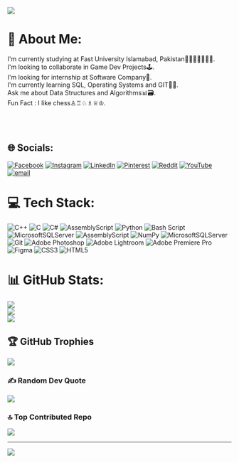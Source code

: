 ![](https://www.reddit.com/r/gaming/comments/6nb14v/dark_souls_pixel_art_gif/)
# 💫 About Me:
I'm currently studying at Fast University Islamabad, Pakistan👩🏻‍💻📓✍🏻💡.<br>I'm looking to collaborate in Game Dev Projects🕹️.<br>I'm looking for internship at Software Company💼.<br>I'm currently learning SQL, Operating Systems and GIT👨‍💻.<br>Ask me about Data Structures and Algorithms📊🗃️.<br>Fun Fact : I like chess♙♖♘♗♕♔.<br><br><br><br> 


## 🌐 Socials:
[![Facebook](https://img.shields.io/badge/Facebook-%231877F2.svg?logo=Facebook&logoColor=white)](https://facebook.com/uzair.majeed.16) [![Instagram](https://img.shields.io/badge/Instagram-%23E4405F.svg?logo=Instagram&logoColor=white)](https://instagram.com/_uzair_majeed_) [![LinkedIn](https://img.shields.io/badge/LinkedIn-%230077B5.svg?logo=linkedin&logoColor=white)](https://linkedin.com/in/uzair-majeed-605611319) [![Pinterest](https://img.shields.io/badge/Pinterest-%23E60023.svg?logo=Pinterest&logoColor=white)](https://pinterest.com/majeed0850) [![Reddit](https://img.shields.io/badge/Reddit-%23FF4500.svg?logo=Reddit&logoColor=white)](https://reddit.com/user/Realistic_Party2827) [![YouTube](https://img.shields.io/badge/YouTube-%23FF0000.svg?logo=YouTube&logoColor=white)](https://youtube.com/@platypus_642)[![email](https://img.shields.io/badge/Email-D14836?logo=gmail&logoColor=white)](mailto:uzairmjd886@gmail.com) 

# 💻 Tech Stack:
![C++](https://img.shields.io/badge/c++-%2300599C.svg?style=for-the-badge&logo=c%2B%2B&logoColor=white) ![C](https://img.shields.io/badge/c-%2300599C.svg?style=for-the-badge&logo=c&logoColor=white) ![C#](https://img.shields.io/badge/c%23-%23239120.svg?style=for-the-badge&logo=csharp&logoColor=white) ![AssemblyScript](https://img.shields.io/badge/assembly%20script-%23000000.svg?style=for-the-badge&logo=assemblyscript&logoColor=white) ![Python](https://img.shields.io/badge/python-3670A0?style=for-the-badge&logo=python&logoColor=ffdd54) ![Bash Script](https://img.shields.io/badge/bash_script-%23121011.svg?style=for-the-badge&logo=gnu-bash&logoColor=white) ![MicrosoftSQLServer](https://img.shields.io/badge/Microsoft%20SQL%20Server-CC2927?style=for-the-badge&logo=microsoft%20sql%20server&logoColor=white) ![AssemblyScript](https://img.shields.io/badge/assembly%20script-%23000000.svg?style=for-the-badge&logo=assemblyscript&logoColor=white) ![NumPy](https://img.shields.io/badge/numpy-%23013243.svg?style=for-the-badge&logo=numpy&logoColor=white) ![MicrosoftSQLServer](https://img.shields.io/badge/Microsoft%20SQL%20Server-CC2927?style=for-the-badge&logo=microsoft%20sql%20server&logoColor=white) ![Git](https://img.shields.io/badge/git-%23F05033.svg?style=for-the-badge&logo=git&logoColor=white) ![Adobe Photoshop](https://img.shields.io/badge/adobe%20photoshop-%2331A8FF.svg?style=for-the-badge&logo=adobe%20photoshop&logoColor=white) ![Adobe Lightroom](https://img.shields.io/badge/Adobe%20Lightroom-31A8FF.svg?style=for-the-badge&logo=Adobe%20Lightroom&logoColor=white) ![Adobe Premiere Pro](https://img.shields.io/badge/Adobe%20Premiere%20Pro-9999FF.svg?style=for-the-badge&logo=Adobe%20Premiere%20Pro&logoColor=white) ![Figma](https://img.shields.io/badge/figma-%23F24E1E.svg?style=for-the-badge&logo=figma&logoColor=white) ![CSS3](https://img.shields.io/badge/css3-%231572B6.svg?style=for-the-badge&logo=css3&logoColor=white) ![HTML5](https://img.shields.io/badge/html5-%23E34F26.svg?style=for-the-badge&logo=html5&logoColor=white)
# 📊 GitHub Stats:
![](https://github-readme-stats.vercel.app/api?username=Uzair-Majeed&theme=dark&hide_border=false&include_all_commits=true&count_private=true)<br/>
![](https://nirzak-streak-stats.vercel.app/?user=Uzair-Majeed&theme=dark&hide_border=false)<br/>
![](https://github-readme-stats.vercel.app/api/top-langs/?username=Uzair-Majeed&theme=dark&hide_border=false&include_all_commits=true&count_private=true&layout=compact)

## 🏆 GitHub Trophies
![](https://github-profile-trophy.vercel.app/?username=Uzair-Majeed&theme=radical&no-frame=false&no-bg=true&margin-w=4)

### ✍️ Random Dev Quote
![](https://quotes-github-readme.vercel.app/api?type=horizontal&theme=dark)

### 🔝 Top Contributed Repo
![](https://github-contributor-stats.vercel.app/api?username=Uzair-Majeed&limit=5&theme=dark&combine_all_yearly_contributions=true)

---
[![](https://visitcount.itsvg.in/api?id=Uzair-Majeed&icon=0&color=0)](https://visitcount.itsvg.in)


